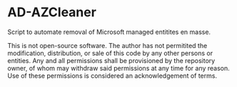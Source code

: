 # AD-AZCleaner
Script to automate removal of Microsoft managed entitites en masse.

This is not open-source software. The author has not permitited the modification, distribution, or sale of this code by any other persons or entities. Any and all permissions shall be provisioned by the repository owner, of whom may withdraw said permissions at any time for any reason. Use of these permissions is considered an acknowledgement of terms.
